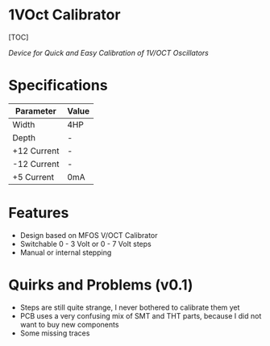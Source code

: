 # 1VOct Calibrator

[TOC]

*Device for Quick and Easy Calibration of 1V/OCT Oscillators*

# Specifications

|Parameter|Value|
|---------|-----|
|Width|4HP|
|Depth|-|
|+12 Current|-|
|-12 Current|-|
|+5 Current|0mA|


# Features

- Design based on MFOS V/OCT Calibrator
- Switchable 0 - 3 Volt or 0 - 7 Volt steps
- Manual or internal stepping


# Quirks and Problems (v0.1)

- Steps are still quite strange, I never bothered to calibrate them yet
- PCB uses a very confusing mix of SMT and THT parts, because I did not want to buy new components
- Some missing traces